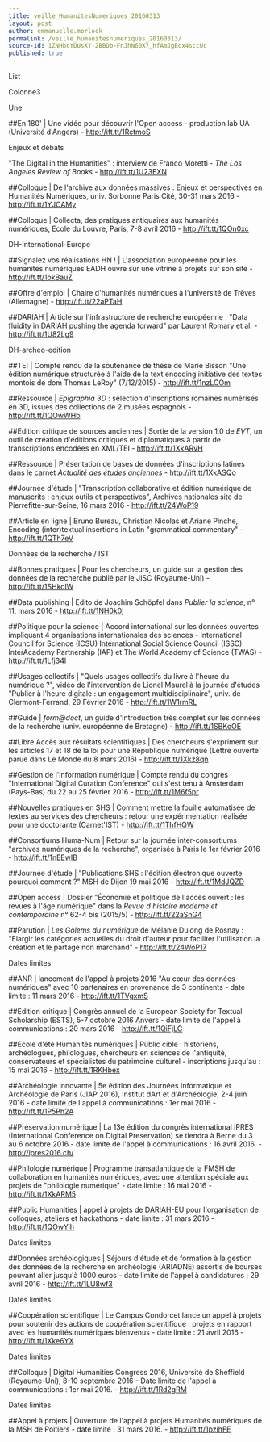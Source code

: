 ```yaml
---
title: veille_HumanitesNumeriques_20160313
layout: post
author: emmanuelle.morlock
permalink: /veille_humanitesnumeriques_20160313/
source-id: 1ZNHbcYDUsXY-2BBDb-FnJhN60X7_hfAmJgBcx4sccUc
published: true
---
```

List

Colonne3

Une

##En 180' | Une vidéo pour découvrir l'Open access - production lab UA (Université d'Angers) - http://ift.tt/1RctmoS

Enjeux et débats

"The Digital in the Humanities" : interview de Franco Moretti - *The Los Angeles Review of Books* - http://ift.tt/1U23EXN

##Colloque | De l'archive aux données massives : Enjeux et perspectives en Humanités Numériques, univ. Sorbonne Paris Cité, 30-31 mars 2016 - http://ift.tt/1YJCAMy

##Colloque | Collecta, des pratiques antiquaires aux humanités numériques, Ecole du Louvre, Paris, 7-8 avril 2016 - http://ift.tt/1QOn0xc

DH-International-Europe

##Signalez vos réalisations HN ! | L'association européenne pour les humanités numériques EADH ouvre sur une vitrine à projets sur son site - http://ift.tt/1okBauZ

##Offre d'emploi | Chaire d'humanités numériques à l'université de Trèves (Allemagne) - http://ift.tt/22aPTaH

##DARIAH | Article sur l'infrastructure de recherche européenne : "Data fluidity in DARIAH pushing the agenda forward" par Laurent Romary et al. - http://ift.tt/1U82Lg9

DH-archeo-edition

##TEI | Compte rendu de la soutenance de thèse de Marie Bisson "Une édition numérique structurée à l'aide de la text encoding initiative des textes montois de dom Thomas LeRoy" (7/12/2015) - http://ift.tt/1nzLCOm

##Ressource | *Epigraphia 3D* : sélection d'inscriptions romaines numérisés en 3D, issues des collections de 2 musées espagnols - http://ift.tt/1QOwWHb

##Edition critique de sources anciennes | Sortie de la version 1.0 de *EVT*, un outil de création d'éditions critiques et diplomatiques à partir de transcriptions encodées en XML/TEI - http://ift.tt/1XkARvH

##Ressource | Présentation de bases de données d'inscriptions latines dans le carnet *Actualité des études anciennes* - http://ift.tt/1XkASQo

##Journée d'étude | "Transcription collaborative et édition numérique de manuscrits : enjeux outils et perspectives", Archives nationales site de Pierrefitte-sur-Seine, 16 mars 2016 - http://ift.tt/24WoP19

##Article en ligne | Bruno Bureau, Christian Nicolas et Ariane Pinche, Encoding (inter)textual insertions in Latin "grammatical commentary" - http://ift.tt/1QTh7eV

Données de la recherche / IST

##Bonnes pratiques | Pour les chercheurs, un guide sur la gestion des données de la recherche publié par le JISC (Royaume-Uni) - http://ift.tt/1SHkolW

##Data publishing | Edito de Joachim Schöpfel dans *Publier la science*, n° 11, mars 2016 - http://ift.tt/1NH0k0j

##Politique pour la science | Accord international sur les données ouvertes impliquant 4 organisations internationales des sciences - International Council for Science (ICSU) International Social Science Council (ISSC) InterAcademy Partnership (IAP) et The World Academy of Science (TWAS) - http://ift.tt/1Lfj34l

##Usages collectifs | "Quels usages collectifs du livre à l'heure du numérique ?", vidéo de l'intervention de Lionel Maurel à la journée d'études "Publier à l'heure digitale : un engagement multidisciplinaire", univ. de Clermont-Ferrand, 29 Février 2016 - http://ift.tt/1W1rmRL

##Guide | *form@doct*, un guide d'introduction très complet sur les données de la recherche (univ. européenne de Bretagne) - http://ift.tt/1SBKoOE

##Libre Accès aux résultats scientifiques | Des chercheurs s'expriment sur les articles 17 et 18 de la loi pour une République numérique (Lettre ouverte parue dans Le Monde du 8 mars 2016) - http://ift.tt/1Xkz8qn

##Gestion de l'information numérique | Compte rendu du congrès "International Digital Curation Conference" qui s'est tenu à Amsterdam (Pays-Bas) du 22 au 25 février 2016 - http://ift.tt/1M6f5pr

##Nouvelles pratiques en SHS | Comment mettre la fouille automatisée de textes au services des chercheurs : retour une expérimentation réalisée pour une doctorante (Carnet'IST) - http://ift.tt/1ThfHQW

##Consortiums Huma-Num | Retour sur la journée inter-consortiums "archives numériques de la recherche", organisée à Paris le 1er février 2016 - http://ift.tt/1nEEwIB

##Journée d'étude | "Publications SHS : l'édition électronique ouverte pourquoi comment ?" MSH de Dijon 19 mai 2016 - http://ift.tt/1MdJQZD

##Open access | Dossier "Économie et politique de l'accès ouvert : les revues à l'âge numérique" dans la *Revue d'histoire moderne et contemporaine* n° 62-4 bis (2015/5) - http://ift.tt/22aSnG4

##Parution | *Les Golems du numérique* de Mélanie Dulong de Rosnay : "Elargir les catégories actuelles du droit d'auteur pour faciliter l'utilisation la création et le partage non marchand" - http://ift.tt/24WoP17

Dates limites

##ANR | lancement de l'appel à projets 2016 "Au cœur des données numériques" avec 10 partenaires en provenance de 3 continents - date limite : 11 mars 2016 - http://ift.tt/1TVgxmS

##Edition critique | Congrès annuel de la European Society for Textual Scholarship (ESTS), 5-7 octobre 2016 Anvers - date limite de l'appel à communications : 20 mars 2016 - http://ift.tt/1QiFjLG

##Ecole d'été Humanités numériques | Public cible : historiens, archéologues, philologues, chercheurs en sciences de l'antiquité, conservateurs et spécialistes du patrimoine culturel - inscriptions jusqu'au : 15 mai 2016 - http://ift.tt/1RKHbex

##Archéologie innovante | 5e édition des Journées Informatique et Archéologie de Paris (JIAP 2016), Institut dArt et d'Archéologie, 2-4 juin 2016 - date limite de l'appel à communications : 1er mai 2016 - http://ift.tt/1P5Ph2A

##Préservation numérique | La 13e édition du congrès international iPRES (International Conference on Digital Preservation) se tiendra à Berne du 3 au 6 octobre 2016 - date limite de l'appel à communications : 16 avril 2016. - http://ipres2016.ch/

##Philologie numérique | Programme transatlantique de la FMSH de collaboration en humanités numériques, avec une attention spéciale aux projets de "philologie numérique" - date limite : 16 mai 2016 - http://ift.tt/1XkARM5

##Public Humanities | appel à projets de DARIAH-EU pour l'organisation de colloques, ateliers et hackathons - date limite : 31 mars 2016 - http://ift.tt/1QOwYih

Dates limites

##Données archéologiques | Séjours d'étude et de formation à la gestion des données de la recherche en archéologie (ARIADNE) assortis de bourses pouvant aller jusqu'à 1000 euros - date limite de l'appel à candidatures : 29 avril 2016 - http://ift.tt/1LU8wf3

Dates limites

##Coopération scientifique | Le Campus Condorcet lance un appel à projets pour soutenir des actions de coopération scientifique : projets en rapport avec les humanités numériques bienvenus - date limite : 21 avril 2016 - http://ift.tt/1Xke6YX

Dates limites

##Colloque | Digital Humanities Congress 2016, Université de Sheffield (Royaume-Uni), 8-10 septembre 2016 - Date limite de l'appel à communications : 1er mai 2016. - http://ift.tt/1Rd2gRM

Dates limites

##Appel à projets | Ouverture de l'appel à projets Humanités numériques de la MSH de Poitiers - date limite : 31 mars 2016. - http://ift.tt/1pzihFE

